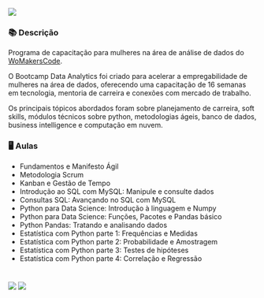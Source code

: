 ![](https://uploaddeimagens.com.br/images/003/614/714/original/logo.png?1641334938)


### 📚  Descrição

Programa de capacitação para mulheres na área de análise de dados do [WoMakersCode](https://womakerscode.org/bootcamp-dados).

O Bootcamp Data Analytics foi criado para acelerar a empregabilidade de mulheres na área de dados, oferecendo uma capacitação de 16 semanas em tecnologia, mentoria de carreira e conexões com mercado de trabalho.

Os principais tópicos abordados foram sobre planejamento de carreira, soft skills, módulos técnicos sobre python, metodologias ágeis, banco de dados, business intelligence e computação em nuvem.

### 🖥️  Aulas 

- Fundamentos e Manifesto Ágil
- Metodologia Scrum
- Kanban e Gestão de Tempo
- Introdução ao SQL com MySQL: Manipule e consulte dados
- Consultas SQL: Avançando no SQL com MySQL
- Python para Data Science: Introdução à linguagem e Numpy
- Python para Data Science: Funções, Pacotes e Pandas básico
- Python Pandas: Tratando e analisando dados
- Estatística com Python parte 1: Frequências e Medidas
- Estatística com Python parte 2: Probabilidade e Amostragem
- Estatística com Python parte 3: Testes de hipóteses
- Estatística com Python parte 4: Correlação e Regressão


#

<div>
  <p align="left">
    <a href="https://www.linkedin.com/in/claudia-anjos/" target="_blank"><img src="https://img.shields.io/badge/-LinkedIn-%230077B5?style=for-the-badge&logo=linkedin" target="_blank"></a>
    <a href="https://medium.com/@ndosanjosc" target="_blank"><img src="https://img.shields.io/badge/-Medium-FF5722?style=for-the-badge&logo=medium" target="_blank"></a>
</div>

